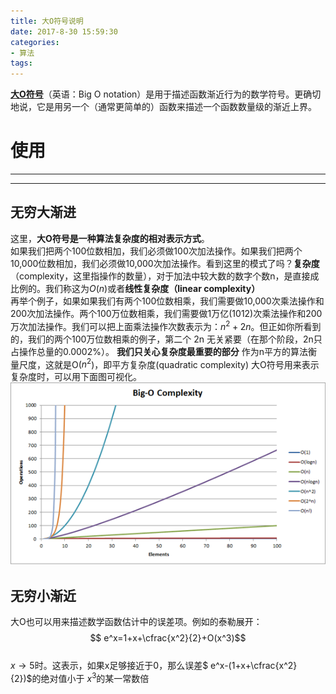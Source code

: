 ```yaml
---
title: 大O符号说明
date: 2017-8-30 15:59:30
categories:
- 算法
tags:
---
```



[**大O符号**](https://zh.wikipedia.org/wiki/%E5%A4%A7O%E7%AC%A6%E5%8F%B7 "维基百科")（英语：Big O notation）是用于描述函数渐近行为的数学符号。更确切地说，它是用另一个（通常更简单的）函数来描述一个函数数量级的渐近上界。

# 使用 #  
---

----

## 无穷大渐进 ##  
这里，**大O符号是一种算法复杂度的相对表示方式**。  
  如果我们把两个100位数相加，我们必须做100次加法操作。如果我们把两个10,000位数相加，我们必须做10,000次加法操作。看到这里的模式了吗？**复杂度**（complexity，这里指操作的数量），对于加法中较大数的数字个数n，是直接成比例的。我们称这为$O(n)$或者**线性复杂度（linear complexity）**  
再举个例子，如果如果我们有两个100位数相乘，我们需要做10,000次乘法操作和200次加法操作。两个100万位数相乘，我们需要做1万亿(1012)次乘法操作和200万次加法操作。我们可以把上面乘法操作次数表示为：$n^2 + 2n$。但正如你所看到的，我们的两个100万位数相乘的例子，第二个 2n 无关紧要（在那个阶段，2n只占操作总量的0.0002%）。
**我们只关心复杂度最重要的部分**
作为n平方的算法衡量尺度，这就是O($n^2$)，即平方复杂度(quadratic complexity)
大O符号用来表示复杂度时，可以用下面图可视化。
![](https://raw.githubusercontent.com/176wer/176wer.github.io/master/assets/images/WcBRI%20.png)

##  无穷小渐近  ## 
大O也可以用来描述数学函数估计中的误差项。例如的泰勒展开：
$$ e^x=1+x+\cfrac{x^2}{2}+O(x^3)$$  
$x\rightarrow 5$时。这表示，如果x足够接近于0，那么误差$ e^x-(1+x+\cfrac{x^2}{2})$的绝对值小于  $x^{3}$的某一常数倍

 

